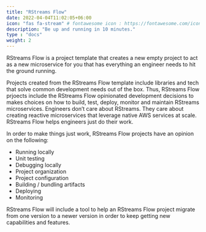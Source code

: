 ```yaml
---
title: "RStreams Flow"
date: 2022-04-04T11:02:05+06:00
icon: "fas fa-stream" # fontawesome icon : https://fontawesome.com/icons
description: "Be up and running in 10 minutes."
type : "docs"
weight: 2
---
```


RStreams Flow is a project template that creates a new empty project to act as a new microservice for you that has everything
an engineer needs to hit the ground running.

Projects created from the RStreams Flow template include libraries and tech that solve common development needs out of the box.
Thus, RStreams Flow prjoects include the RStreams Flow opinionated development decisions to makes choices on how to build, 
test, deploy, monitor and maintain RStreams microservices.  Engineers don’t care about RStreams.  They care about creating 
reactive microservices that leverage native AWS services at scale.  RStreams Flow helps engineers just do their work.

In order to make things just work, RStreams Flow projects have an opinion on the following:

* Running locally
* Unit testing
* Debugging locally
* Project organization
* Project configuration
* Building / bundling artifacts
* Deploying
* Monitoring

RStreams Flow will include a tool to help an RStreams Flow project migrate from one version to a newer version in order
to keep getting new capabilities and features.
